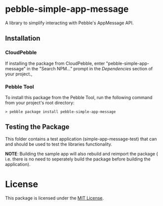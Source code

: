 # pebble-simple-app-message

A library to simplify interacting with Pebble's AppMessage API.

## Installation

### CloudPebble

If installing the package from CloudPebble, enter "pebble-simple-app-message" in
the "Search NPM..." prompt in the *Dependencies* section of your project.,

### Pebble Tool

To install this package from the Pebble Tool, run the following command from
your project's root directory:

```
> pebble package install pebble-simple-app-message
```


## Testing the Package

This folder contains a test application (simple-app-message-test) that can and
should be used to test the libraries functionality.

**NOTE**: Building the sample app will also rebuild and reimport the package (
i.e. there is no need to seperately build the package before building the
application).

# License

This package is licensed under the [MIT License](./LICENSE).
